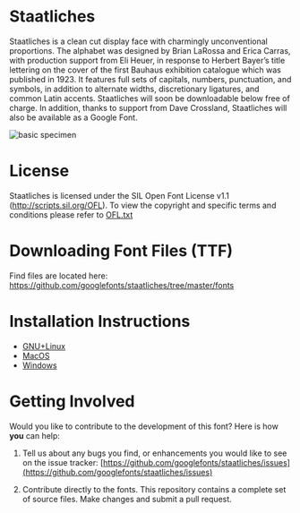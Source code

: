 # Staatliches

Staatliches is a clean cut display face with charmingly unconventional proportions. The alphabet was designed by Brian LaRossa and Erica Carras, with production support from Eli Heuer, in response to Herbert Bayer’s title lettering on the cover of the first Bauhaus exhibition catalogue which was published in 1923. It features full sets of capitals, numbers, punctuation, and symbols, in addition to alternate widths, discretionary ligatures, and common Latin accents. Staatliches will soon be downloadable below free of charge. In addition, thanks to support from Dave Crossland, Staatliches will also be available as a Google Font.

![basic specimen](https://github.com/googlefonts/staatliches/blob/master/docs/images/type-brut-specimen.jpg)

# License

Staatliches is licensed under the SIL Open Font License v1.1 (<http://scripts.sil.org/OFL>).
To view the copyright and specific terms and conditions please refer to [OFL.txt](https://github.com/googlefonts/staatliches/blob/master/OFL.txt)

# Downloading Font Files (TTF)

Find files are located here: <https://github.com/googlefonts/staatliches/tree/master/fonts>

# Installation Instructions

- [GNU+Linux](https://wiki.archlinux.org/index.php/fonts#Manual_installation)
- [MacOS](https://support.apple.com/en-us/HT201749)
- [Windows](https://support.microsoft.com/en-us/help/314960/how-to-install-or-remove-a-font-in-windows)

# Getting Involved

Would you like to contribute to the development of this font? Here is how **you** can help:

1. Tell us about any bugs you find, or enhancements you would like to see on the issue tracker: [https://github.com/googlefonts/staatliches/issues](https://github.com/googlefonts/staatliches/issues)

2. Contribute directly to the fonts. This repository contains a complete set of source files. Make changes and submit a pull request.
